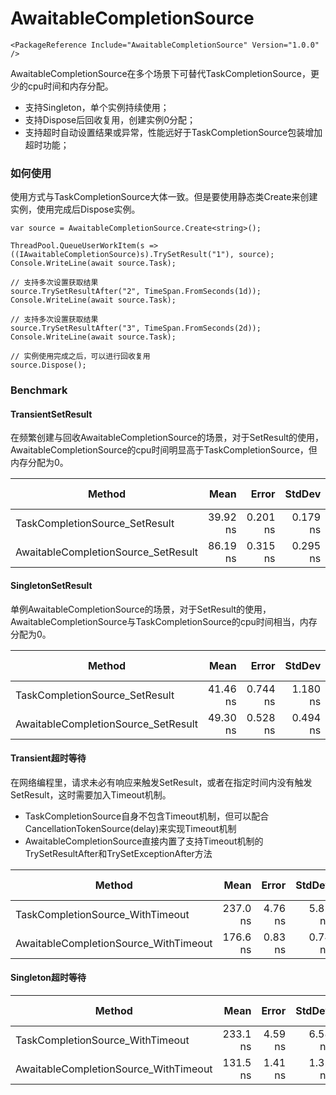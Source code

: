 # AwaitableCompletionSource
```
<PackageReference Include="AwaitableCompletionSource" Version="1.0.0" />
```
AwaitableCompletionSource在多个场景下可替代TaskCompletionSource，更少的cpu时间和内存分配。

* 支持Singleton，单个实例持续使用；
* 支持Dispose后回收复用，创建实例0分配；
* 支持超时自动设置结果或异常，性能远好于TaskCompletionSource包装增加超时功能； 

### 如何使用
使用方式与TaskCompletionSource大体一致。但是要使用静态类Create来创建实例，使用完成后Dispose实例。
```
var source = AwaitableCompletionSource.Create<string>();

ThreadPool.QueueUserWorkItem(s => ((IAwaitableCompletionSource)s).TrySetResult("1"), source);
Console.WriteLine(await source.Task);

// 支持多次设置获取结果 
source.TrySetResultAfter("2", TimeSpan.FromSeconds(1d));
Console.WriteLine(await source.Task);

// 支持多次设置获取结果 
source.TrySetResultAfter("3", TimeSpan.FromSeconds(2d));
Console.WriteLine(await source.Task);

// 实例使用完成之后，可以进行回收复用
source.Dispose();
```

### Benchmark

#### TransientSetResult
在频繁创建与回收AwaitableCompletionSource的场景，对于SetResult的使用，AwaitableCompletionSource的cpu时间明显高于TaskCompletionSource，但内存分配为0。

|                              Method |     Mean |    Error |   StdDev |  Gen 0 | Gen 1 | Gen 2 | Allocated |
|------------------------------------ |---------:|---------:|---------:|-------:|------:|------:|----------:|
|      TaskCompletionSource_SetResult | 39.92 ns | 0.201 ns | 0.179 ns | 0.0229 |     - |     - |      96 B |
| AwaitableCompletionSource_SetResult | 86.19 ns | 0.315 ns | 0.295 ns |      - |     - |     - |         - |


#### SingletonSetResult
单例AwaitableCompletionSource的场景，对于SetResult的使用，AwaitableCompletionSource与TaskCompletionSource的cpu时间相当，内存分配为0。


|                              Method |     Mean |    Error |   StdDev |  Gen 0 | Gen 1 | Gen 2 | Allocated |
|------------------------------------ |---------:|---------:|---------:|-------:|------:|------:|----------:|
|      TaskCompletionSource_SetResult | 41.46 ns | 0.744 ns | 1.180 ns | 0.0229 |     - |     - |      96 B |
| AwaitableCompletionSource_SetResult | 49.30 ns | 0.528 ns | 0.494 ns |      - |     - |     - |         - |



#### Transient超时等待
在网络编程里，请求未必有响应来触发SetResult，或者在指定时间内没有触发SetResult，这时需要加入Timeout机制。

* TaskCompletionSource自身不包含Timeout机制，但可以配合CancellationTokenSource(delay)来实现Timeout机制
* AwaitableCompletionSource直接内置了支持Timeout机制的TrySetResultAfter和TrySetExceptionAfter方法


|                                Method |     Mean |   Error |  StdDev |  Gen 0 | Gen 1 | Gen 2 | Allocated |
|-------------------------------------- |---------:|--------:|--------:|-------:|------:|------:|----------:|
|      TaskCompletionSource_WithTimeout | 237.0 ns | 4.76 ns | 5.85 ns | 0.1357 |     - |     - |     568 B |
| AwaitableCompletionSource_WithTimeout | 176.6 ns | 0.83 ns | 0.74 ns |      - |     - |     - |         - |



#### Singleton超时等待
|                                Method |     Mean |   Error |  StdDev |  Gen 0 | Gen 1 | Gen 2 | Allocated |
|-------------------------------------- |---------:|--------:|--------:|-------:|------:|------:|----------:|
|      TaskCompletionSource_WithTimeout | 233.1 ns | 4.59 ns | 6.58 ns | 0.1357 |     - |     - |     568 B |
| AwaitableCompletionSource_WithTimeout | 131.5 ns | 1.41 ns | 1.32 ns |      - |     - |     - |         - |
